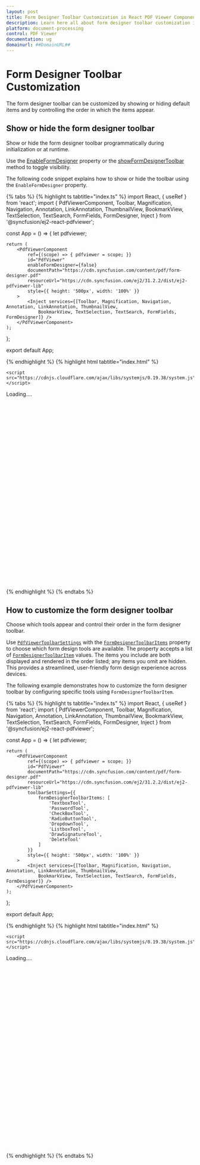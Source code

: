 ```yaml
---
layout: post
title: Form Designer Toolbar Customization in React PDF Viewer Component | Syncfusion
description: Learn here all about form designer toolbar customization in Syncfusion React PDF Viewer component of Syncfusion Essential JS 2 and more.
platform: document-processing
control: PDF Viewer
documentation: ug
domainurl: ##DomainURL##
---
```


# Form Designer Toolbar Customization

The form designer toolbar can be customized by showing or hiding default items and by controlling the order in which the items appear.

## Show or hide the form designer toolbar

Show or hide the form designer toolbar programmatically during initialization or at runtime.

Use the [EnableFormDesigner](https://ej2.syncfusion.com/react/documentation/api/pdfviewer/pdfViewerModel/#enableformdesigner) property or the [showFormDesignerToolbar](https://ej2.syncfusion.com/react/documentation/api/pdfviewer/toolbar/#showformdesignertoolbar) method to toggle visibility.

The following code snippet explains how to show or hide the toolbar using the `EnableFormDesigner` property.

{% tabs %}
{% highlight ts tabtitle="index.ts" %}
import React, { useRef } from 'react';
import { PdfViewerComponent, Toolbar, Magnification, Navigation, Annotation, LinkAnnotation,
    ThumbnailView, BookmarkView, TextSelection, TextSearch, FormFields, FormDesigner, Inject } from '@syncfusion/ej2-react-pdfviewer';

const App = () => {
    let pdfviewer;

    return (
        <PdfViewerComponent
            ref={(scope) => { pdfviewer = scope; }}
            id="PdfViewer"
            enableFormDesigner={false}
            documentPath="https://cdn.syncfusion.com/content/pdf/form-designer.pdf"
            resourceUrl="https://cdn.syncfusion.com/ej2/31.2.2/dist/ej2-pdfviewer-lib"
            style={{ height: '500px', width: '100%' }}
        >
            <Inject services={[Toolbar, Magnification, Navigation, Annotation, LinkAnnotation, ThumbnailView,
                BookmarkView, TextSelection, TextSearch, FormFields, FormDesigner]} />
        </PdfViewerComponent>
    );
};

export default App;

{% endhighlight %}
{% highlight html tabtitle="index.html" %}

<!DOCTYPE html>
<html lang="en">

<head>
    <title>EJ2 PDF Viewer</title>
    <meta charset="utf-8" />
    <meta name="viewport" content="width=device-width, initial-scale=1.0" />
    <meta name="description" content="React PDF Viewer Control" />
    <meta name="author" content="Syncfusion" />
    <link href="index.css" rel="stylesheet" />
    <link href="https://cdn.syncfusion.com/ej2/23.1.40/ej2-base/styles/material.css" rel="stylesheet" />
    <link href="https://cdn.syncfusion.com/ej2/23.1.40/ej2-pdfviewer/styles/material.css" rel="stylesheet" />
    <link href="https://cdn.syncfusion.com/ej2/23.1.40/ej2-buttons/styles/material.css" rel="stylesheet" />
    <link href="https://cdn.syncfusion.com/ej2/23.1.40/ej2-popups/styles/material.css" rel="stylesheet" />
    <link href="https://cdn.syncfusion.com/ej2/23.1.40/ej2-navigations/styles/material.css" rel="stylesheet" />
    <link href="https://cdn.syncfusion.com/ej2/23.1.40/ej2-dropdowns/styles/material.css" rel="stylesheet" />
    <link href="https://cdn.syncfusion.com/ej2/23.1.40/ej2-lists/styles/material.css" rel="stylesheet" />
    <link href="https://cdn.syncfusion.com/ej2/23.1.40/ej2-inputs/styles/material.css" rel="stylesheet" />
    <link href="https://cdn.syncfusion.com/ej2/23.1.40/ej2-splitbuttons/styles/material.css" rel="stylesheet" />
    <link href="https://cdn.syncfusion.com/ej2/23.1.40/ej2-notifications/styles/material.css" rel="stylesheet" />


    <script src="https://cdnjs.cloudflare.com/ajax/libs/systemjs/0.19.38/system.js"></script>
   <script src="systemjs.config.js"></script>
</head>
<body>
    <div id='loader'>Loading....</div>
    <div id='container'>
        <div id='PdfViewer' style="height:500px;width:100%;"></div>
    </div>
</body>
</html>

{% endhighlight %}
{% endtabs %}

## How to customize the form designer toolbar

Choose which tools appear and control their order in the form designer toolbar.

Use [`PdfViewerToolbarSettings`](https://ej2.syncfusion.com/react/documentation/api/pdfviewer/toolbarSettings/) with the [`FormDesignerToolbarItems`](https://ej2.syncfusion.com/react/documentation/api/pdfviewer/toolbarSettings/#formdesignertoolbaritems) property to choose which form design tools are available. The property accepts a list of [`FormDesignerToolbarItem`](https://ej2.syncfusion.com/react/documentation/api/pdfviewer/formDesignerToolbarItem/) values. The items you include are both displayed and rendered in the order listed; any items you omit are hidden. This provides a streamlined, user-friendly form design experience across devices.

The following example demonstrates how to customize the form designer toolbar by configuring specific tools using `FormDesignerToolbarItem`.

{% tabs %}
{% highlight ts tabtitle="index.ts" %}
import React, { useRef } from 'react';
import { PdfViewerComponent, Toolbar, Magnification, Navigation, Annotation, LinkAnnotation,
    ThumbnailView, BookmarkView, TextSelection, TextSearch, FormFields, FormDesigner, Inject } from '@syncfusion/ej2-react-pdfviewer';

const App = () => {
    let pdfviewer;

    return (
        <PdfViewerComponent
            ref={(scope) => { pdfviewer = scope; }}
            id="PdfViewer"
            documentPath="https://cdn.syncfusion.com/content/pdf/form-designer.pdf"
            resourceUrl="https://cdn.syncfusion.com/ej2/31.2.2/dist/ej2-pdfviewer-lib"
            toolbarSettings={{
                formDesignerToolbarItems: [
                    'TextboxTool',
                    'PasswordTool',
                    'CheckBoxTool',
                    'RadioButtonTool',
                    'DropdownTool',
                    'ListboxTool',
                    'DrawSignatureTool',
                    'DeleteTool'
                ]
            }}
            style={{ height: '500px', width: '100%' }}
        >
            <Inject services={[Toolbar, Magnification, Navigation, Annotation, LinkAnnotation, ThumbnailView,
                BookmarkView, TextSelection, TextSearch, FormFields, FormDesigner]} />
        </PdfViewerComponent>
    );
};

export default App;

{% endhighlight %}
{% highlight html tabtitle="index.html" %}

<!DOCTYPE html>
<html lang="en">

<head>
    <title>EJ2 PDF Viewer</title>
    <meta charset="utf-8" />
    <meta name="viewport" content="width=device-width, initial-scale=1.0" />
    <meta name="description" content="React PDF Viewer Control" />
    <meta name="author" content="Syncfusion" />
    <link href="index.css" rel="stylesheet" />
    <link href="https://cdn.syncfusion.com/ej2/23.1.40/ej2-base/styles/material.css" rel="stylesheet" />
    <link href="https://cdn.syncfusion.com/ej2/23.1.40/ej2-pdfviewer/styles/material.css" rel="stylesheet" />
    <link href="https://cdn.syncfusion.com/ej2/23.1.40/ej2-buttons/styles/material.css" rel="stylesheet" />
    <link href="https://cdn.syncfusion.com/ej2/23.1.40/ej2-popups/styles/material.css" rel="stylesheet" />
    <link href="https://cdn.syncfusion.com/ej2/23.1.40/ej2-navigations/styles/material.css" rel="stylesheet" />
    <link href="https://cdn.syncfusion.com/ej2/23.1.40/ej2-dropdowns/styles/material.css" rel="stylesheet" />
    <link href="https://cdn.syncfusion.com/ej2/23.1.40/ej2-lists/styles/material.css" rel="stylesheet" />
    <link href="https://cdn.syncfusion.com/ej2/23.1.40/ej2-inputs/styles/material.css" rel="stylesheet" />
    <link href="https://cdn.syncfusion.com/ej2/23.1.40/ej2-splitbuttons/styles/material.css" rel="stylesheet" />
    <link href="https://cdn.syncfusion.com/ej2/23.1.40/ej2-notifications/styles/material.css" rel="stylesheet" />


    <script src="https://cdnjs.cloudflare.com/ajax/libs/systemjs/0.19.38/system.js"></script>
   <script src="systemjs.config.js"></script>
</head>
<body>
    <div id='loader'>Loading....</div>
    <div id='container'>
        <div id='PdfViewer' style="height:500px;width:100%;"></div>
    </div>
</body>
</html>

{% endhighlight %}
{% endtabs %}
